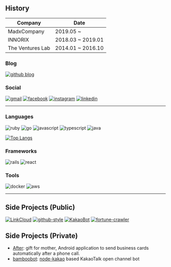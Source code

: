 ## History

| Company          | Date              |
| ---------------- | ----------------- |
| MadxCompany      | 2019.05 ~         |
| INNORIX          | 2018.03 ~ 2019.01 |
| The Ventures Lab | 2014.01 ~ 2016.10 |

### Blog
[![github blog](https://img.shields.io/badge/GitHub-161A1F?style=for-the-badge&logo=github&logoColor=white)](https://joungsik.github.io/)

### Social
[![gmail](https://img.shields.io/badge/Gmail-D14836?style=for-the-badge&logo=gmail&logoColor=white)](mailto:tjstlr2010@gmail.com)
[![facebook](https://img.shields.io/badge/Facebook-1877F2?style=for-the-badge&logo=facebook&logoColor=white)](https://www.facebook.com/profile.php?id=100002406291053)
[![instagram](https://img.shields.io/badge/Instagram-E4405F?style=for-the-badge&logo=instagram&logoColor=white)](https://www.instagram.com/joungsik_kim/)
[![linkedin](https://img.shields.io/badge/LinkedIn-0077B5?style=for-the-badge&logo=linkedin&logoColor=white)](https://www.linkedin.com/in/joungsik)

------

### Languages
![ruby](https://img.shields.io/badge/Ruby-CC342D?style=for-the-badge&logo=ruby&logoColor=white)
![go](https://img.shields.io/badge/Go-00ADD8?style=for-the-badge&logo=go&logoColor=white)
![javascript](https://img.shields.io/badge/JavaScript-323330?style=for-the-badge&logo=javascript&logoColor=F7DF1E)
![typescript](https://img.shields.io/badge/TypeScript-007ACC?style=for-the-badge&logo=typescript&logoColor=white)
![java](https://img.shields.io/badge/Java-ED8B00?style=for-the-badge&logo=java&logoColor=white)

[![Top Langs](https://github-readme-stats.vercel.app/api/top-langs/?username=JoungSik&hide=html,css&theme=dark)](https://github.com/anuraghazra/github-readme-stats)

### Frameworks
![rails](https://img.shields.io/badge/Ruby_on_Rails-CC0000?style=for-the-badge&logo=ruby-on-rails&logoColor=white)
![react](https://img.shields.io/badge/React-20232A?style=for-the-badge&logo=react&logoColor=61DAFB)

### Tools
![docker](https://img.shields.io/badge/Docker-2CA5E0?style=for-the-badge&logo=docker&logoColor=white)
![aws](https://img.shields.io/badge/Amazon_AWS-FF9900?style=for-the-badge&logo=amazonaws&logoColor=white)

------

## Side Projects (Public)
[![LinkCloud](https://github-readme-stats.vercel.app/api/pin/?username=JoungSik&repo=LinkCloud&theme=dark&show_owner=true)](https://github.com/JoungSik/LinkCloud)
[![github-style](https://github-readme-stats.vercel.app/api/pin/?username=JoungSik&repo=github-style&theme=dark&show_owner=true)](https://github.com/JoungSik/github-style)
[![KakaoBot](https://github-readme-stats.vercel.app/api/pin/?username=JoungSik&repo=KakaoBot&theme=dark&show_owner=true)](https://github.com/JoungSik/KakaoBot)
[![fortune-crawler](https://github-readme-stats.vercel.app/api/pin/?username=JoungSik&repo=fortune-crawler&theme=dark&show_owner=true)](https://github.com/JoungSik/fortune-crawler)

## Side Projects (Private)

- [After](https://github.com/JoungSik/After): gift for mother, Android application to send business cards automatically after a phone call.
- [bamboobot](https://github.com/IT-DNMS/bamboobot): [node-kakao](https://github.com/storycraft/node-kakao) based KakaoTalk open channel bot 
